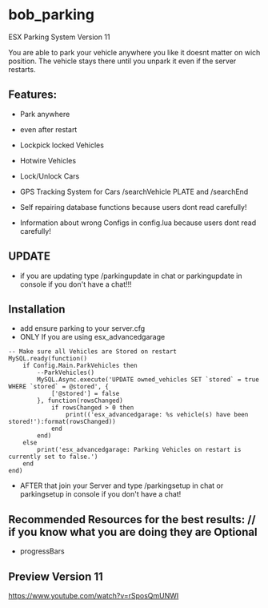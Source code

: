 # bob_parking
 ESX Parking System Version 11

You are able to park your vehicle anywhere you like it doesnt matter on wich position.
The vehicle stays there until you unpark it even if the server restarts.

## Features:
* Park anywhere
* even after restart
* Lockpick locked Vehicles
* Hotwire Vehicles
* Lock/Unlock Cars
* GPS Tracking System for Cars /searchVehicle PLATE and /searchEnd

* Self repairing database functions because users dont read carefully!
* Information about wrong Configs in config.lua because users dont read carefully!

## UPDATE
* if you are updating type /parkingupdate in chat or parkingupdate in console if you don't have a chat!!!

## Installation

* add ensure parking to your server.cfg
* ONLY If you are using esx_advancedgarage
``` Comment out this part: esx_advancedgarage/server/main.lua
-- Make sure all Vehicles are Stored on restart
MySQL.ready(function()
	if Config.Main.ParkVehicles then
		--ParkVehicles()
		MySQL.Async.execute('UPDATE owned_vehicles SET `stored` = true WHERE `stored` = @stored', {
			['@stored'] = false
		}, function(rowsChanged)
			if rowsChanged > 0 then
				print(('esx_advancedgarage: %s vehicle(s) have been stored!'):format(rowsChanged))
			end
		end)
	else
		print('esx_advancedgarage: Parking Vehicles on restart is currently set to false.')
	end
end)
```
* AFTER that join your Server and type /parkingsetup in chat or parkingsetup in console if you don't have a chat!


## Recommended Resources for the best results: // if you know what you are doing they are Optional
* progressBars


## Preview Version 11
https://www.youtube.com/watch?v=rSposQmUNWI
